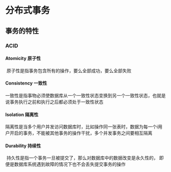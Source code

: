 # 分布式事务



## 事务的特性

### **ACID**

#### Atomicity  原子性

​	原子性是指事务包含所有的操作，要么全部成功，要么全部失败

#### Consistency 一致性

​	一致性是指事物必须使数据库从一个一致性状态变换到另一个一致性状态，也就是说事务执行之前和执行之后都必须处于一致性状态

#### Isolation  隔离性

​	隔离性是当多个用户并发访问数据库时，比如操作同一张表时，数据为每一个i用户开启的事务，不能被其他事务的操作干扰，多个并发事务之间要相互隔离

#### Durability  持续性

​	持久性是指一个事务一旦被提交了，那么对数据库中的数据改变是永久性的， 即便是数据库系统遇到故障的情况下也不会丢失提交事务的操作

